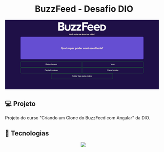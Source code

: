 <h1 align="center">
  BuzzFeed - Desafio DIO
</h1>

![Preview](./src/assets/images/preview.jfif)

## 💻 Projeto

Projeto do curso "Criando um Clone do BuzzFeed com Angular" da DIO.

## 🚀 Tecnologias

<p align="center">
  <img src="https://img.shields.io/badge/angular-%23DD0031.svg?style=for-the-badge&logo=angular&logoColor=white">
</p>